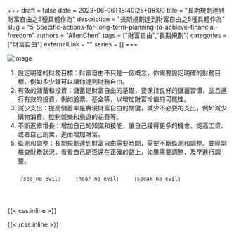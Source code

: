 +++ 
draft = false
date = 2023-06-06T18:40:25+08:00
title = "長期規劃達到財富自由之5種具體作為"
description = "長期規劃達到財富自由之5種具體作為"
slug = "5-Specific-actions-for-long-term-planning-to-achieve-financial-freedom"
authors = "AllenChen"
tags = ["財富自由","長期規劃"]
categories = ["財富自由"]
externalLink = ""
series = []
+++

![image](/images/post/A-rabbit-with-big-blue-eyes-making-plans-and-earning-money-with-Van-Gogh-style.jpeg)

1. 設定明確的財務目標：財富自由不只是一個概念，你需要設定明確的財務目標，例如多少錢可以讓你達到財務自由。
2. 有效的儲蓄和投資：儲蓄是財富自由的基礎，要保持良好的儲蓄習慣，並且進行有效的投資，例如股票、基金等，以增加財富增值的可能性。
3. 減少支出：提高儲蓄率是實現財富自由的關鍵，減少不必要的支出，例如減少購物消費、控制娛樂和旅遊的花費等。
4. 不斷進修增長：增加自己的知識和技能，讓自己獲得更多的機會、提高工資、或者自己創業，進而增加財富。
5. 監測和調整：長期規劃達到財富自由需要時間，需要不斷監測和調整。要經常檢查財務狀況，看看自己是否還在正確的路上，如果需要調整，及早進行調整。
   
<p><span class="nowrap"><span class="emojify">🙈</span> <code>:see_no_evil:</code></span>  <span class="nowrap"><span class="emojify">🙉</span> <code>:hear_no_evil:</code></span>  <span class="nowrap"><span class="emojify">🙊</span> <code>:speak_no_evil:</code></span></p>
<br>
    

{{< css.inline >}}
<style>
.emojify {
	font-family: Apple Color Emoji, Segoe UI Emoji, NotoColorEmoji, Segoe UI Symbol, Android Emoji, EmojiSymbols;
	font-size: 2rem;
	vertical-align: middle;
}
@media screen and (max-width:650px) {
  .nowrap {
    display: block;
    margin: 25px 0;
  }
}
</style>
{{< /css.inline >}}
